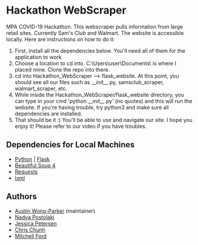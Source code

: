 # Hackathon WebScraper
MPA COVID-19 Hackathon. This webscraper pulls information from large retail sites. Currently Sam's Club and Walmart. The website is accessible locally. Here are instructions on how to do it:

1. First, install all the dependencies below. You'll need all of them for the application to work. 
2. Choose a location to cd into. C:\Users\user\Documents\ is where I placed mine. Clone the repo into there.
3. cd into Hackathon_WebScraper --> flask_website. At this point, you should see all our files such as \_\__init\_\__.py, samsclub_scraper,   walmart_scraper, etc.
4. While inside the Hackathon_WebScraper/flask_website directory, you can type in your cmd 'python \_\__init\_\__.py' (no quotes) and this will run the website. If you're having trouble, try python3 and make sure all dependencies are installed.
5. That should be it :) You'll be able to use and navigate our site. I hope you enjoy it! Please refer to our video if you have troubles.

## Dependencies for Local Machines
* [Python](https://www.python.org/) | [Flask](https://flask.palletsprojects.com/en/1.1.x/)
* [Beautiful Soup 4](https://www.crummy.com/software/BeautifulSoup/)
* [Requests](https://pypi.org/project/requests/)
* [lxml](https://lxml.de/)

## Authors
* [Austin Wong-Parker](https://github.com/AustinWongParker/) (maintainer)
* [Nadya Postolaki](https://github.com/ninjanadya/)
* [Jessica Petersen](https://github.com/jpetersen2/)
* [Chris Chunh](https://github.com/cchunh20/)
* [Mitchell Ford](https://github.com/MitchellTFord/)
